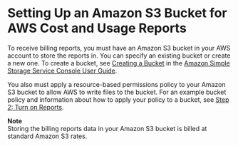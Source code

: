 # Setting Up an Amazon S3 Bucket for AWS Cost and Usage Reports<a name="billing-reports-gettingstarted-s3"></a>

To receive billing reports, you must have an Amazon S3 bucket in your AWS account to store the reports in\. You can specify an existing bucket or create a new one\. To create a bucket, see [Creating a Bucket](http://docs.aws.amazon.com/AmazonS3/latest/user-guide/CreatingaBucket.html) in the [Amazon Simple Storage Service Console User Guide](http://docs.aws.amazon.com/AmazonS3/latest/user-guide/)\.

You also must apply a resource\-based permissions policy to your Amazon S3 bucket to allow AWS to write files to the bucket\. For an example bucket policy and information about how to apply your policy to a bucket, see [Step 2: Turn on Reports](billing-getting-started.md#step-2)\.

**Note**  
Storing the billing reports data in your Amazon S3 bucket is billed at standard Amazon S3 rates\.